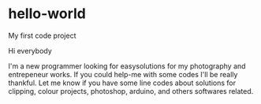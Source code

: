 # hello-world
My first code project

Hi everybody

I'm a new programmer looking for easysolutions for my photography and entrepeneur works. If you could help-me with some codes I'll be really thankful. Let me know if you have some line codes about solutions for clipping, colour projects, photoshop, arduino, and others softwares related.
